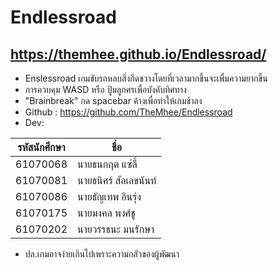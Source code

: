 # Endlessroad
## https://themhee.github.io/Endlessroad/

- Enslessroad เกมขับรถหลบสิ่งกีดขวางโดยที่เวลามากขึ้นจะเพื่มความยากขึ้น
- การควบคุม WASD หรือ ปู้มลูกศรเพื่อบังคับทิศทาง
- "Brainbreak" กด spacebar ค้างเพื่อทำให้เกมช้าลง
- Github : https://github.com/TheMhee/Endlessroad
- Dev:

| รหัสนักศึกษา | ชื่อ |
| ------ | ------ |
| 61070068 | นายธนกฤต แซ่ลี้  |
| 61070081 | นายธนิศร์ สัลเลขนันท์ |
| 61070086 | นายธัญเทพ อินรุ่ง |
| 61070175 | นายมงคล พงศ์ชู |
| 61070202 | นายวรรธนะ มนรักษา |

- ปล.เกมอาจง่ายเกินไปเพราะความกลัวของผู้พัฒนา
